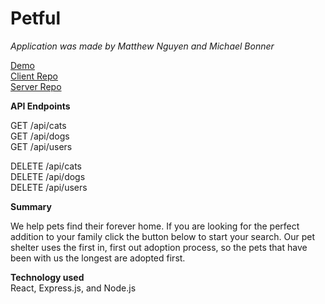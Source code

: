 # Petful

*Application was made by Matthew Nguyen and Michael Bonner*

[Demo](matt-michael-petful.matth3wn.now.sh)  
[Client Repo](https://github.com/thinkful-ei-armadillo/petful-client-matt-michael)  
[Server Repo](https://github.com/thinkful-ei-armadillo/petful-server-matt-michael)
  
**API Endpoints**  
  
GET  /api/cats  
GET /api/dogs  
GET /api/users  
  
DELETE /api/cats  
DELETE /api/dogs  
DELETE /api/users


**Summary**    

We help pets find their forever home.
If you are looking for the perfect addition to your family click the button below to start your search.
Our pet shelter uses the first in, first out adoption process, so
the pets that have been with us the longest are adopted first.
  
**Technology used**  
React, Express.js, and Node.js